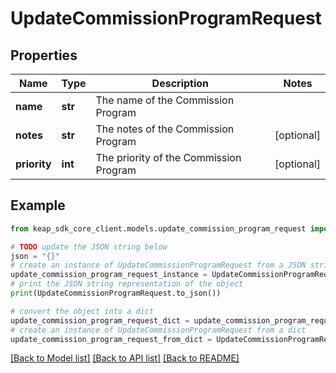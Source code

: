 # UpdateCommissionProgramRequest


## Properties

Name | Type | Description | Notes
------------ | ------------- | ------------- | -------------
**name** | **str** | The name of the Commission Program | 
**notes** | **str** | The notes of the Commission Program | [optional] 
**priority** | **int** | The priority of the Commission Program | [optional] 

## Example

```python
from keap_sdk_core_client.models.update_commission_program_request import UpdateCommissionProgramRequest

# TODO update the JSON string below
json = "{}"
# create an instance of UpdateCommissionProgramRequest from a JSON string
update_commission_program_request_instance = UpdateCommissionProgramRequest.from_json(json)
# print the JSON string representation of the object
print(UpdateCommissionProgramRequest.to_json())

# convert the object into a dict
update_commission_program_request_dict = update_commission_program_request_instance.to_dict()
# create an instance of UpdateCommissionProgramRequest from a dict
update_commission_program_request_from_dict = UpdateCommissionProgramRequest.from_dict(update_commission_program_request_dict)
```
[[Back to Model list]](../README.md#documentation-for-models) [[Back to API list]](../README.md#documentation-for-api-endpoints) [[Back to README]](../README.md)


